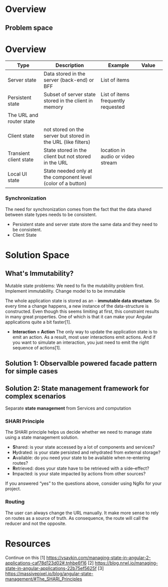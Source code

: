 # Overview

## Problem space

# Overview

|Type|Description|Example|Value||
|-|-|-|-|-|
|Server state|Data stored in the server (back-end) or BFF|List of items||
|Persistent state|Subset of server state stored in the client in memory|List of items frequently requested||
|The URL and router state||||
|Client state|not stored on the server but stored in the URL (like filters)|||
|Transient client state|State stored in the client but not stored in the URL|location in audio or video stream||
|Local UI state|State needed only at the component level (color of a button)|||

### Synchronization
The need for synchronization comes from the fact that the data shared between state types needs to be consistent.
- Persistent state and server state store the same data and they need to be consistent.
- Client State
# Solution Space
## What's Immutability?
Mutable state problems:
We need to fix the mutability problem first.
Implement immutability.
Change model to to be immutable

The whole application state is stored as an - **immutable data structure**. So every time a change happens, a new instance of the data-structure is constructed. Even though this seems limiting at first, this constraint results in many great properties. One of which is that it can make your Angular applications quite a bit faster[1].

- **Interaction = Action**
The only way to update the application state is to emit an action. As a result, most user interactions emit actions. And if you want to simulate an interaction, you just need to emit the right sequence of actions[1].
## Solution 1: Observalble powered facade pattern for simple cases
## Solution 2: State management framework for complex scenarios
Separate **state management** from Services and computation
### SHARI Principle
The SHARI principle helps us decide whether we need to manage state using a state management solution. 

- **S**hared: is your state accessed by a lot of components and services?
- **H**ydrated: is your state persisted and rehydrated from external storage?
- **A**vailable: do you need your state to be available when re–entering routes?
- **R**etrieved: does your state have to be retrieved with a side–effect?
- **I**mpacted: is your state impacted by actions from other sources?

If you answered “yes” to the questions above, consider using NgRx for your project.
### Routing
The user can always change the URL manually. It make more sense to rely on routes as a source of truth. As consequence, the route will call the reducer and not the opposite.




# Resources
Continue on this
[1] https://vsavkin.com/managing-state-in-angular-2-applications-caf78d123d02#.tnhbe6f16
[2] https://blog.nrwl.io/managing-state-in-angular-applications-22b75ef5625f
[3] https://massivepixel.io/blog/angular-state-management/#The_SHARI_Principles